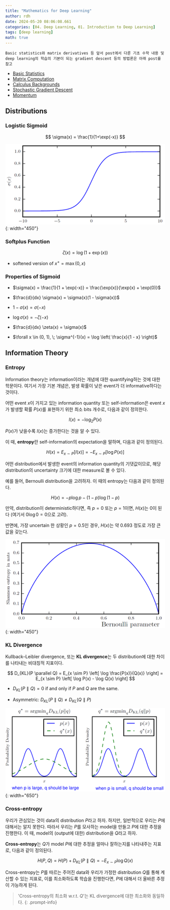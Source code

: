 ```yaml
---
title: "Mathematics for Deep Learning"
author: rdh
date: 2024-05-20 08:06:08.661
categories: [04. Deep Learning, 01. Introduction to Deep Learning]
tags: [deep learning]
math: true
---
```


`Basic statistics와 matrix derivatives 등 앞서 post에서 다룬 기초 수학 내용 및 deep learning의 학습의 기본이 되는 gradient descent 등의 방법론은 아래 post를 참고`

* [Basic Statistics](https://rohdonghyun.github.io/categories/introduction-to-statistics/)
* [Matrix Computation](https://rohdonghyun.github.io/posts/Matrix-Computation/)
* [Calculus Backgrounds](https://rohdonghyun.github.io/posts/Calculus-Backgrounds/)
* [Stochastic Gradient Descent](https://rohdonghyun.github.io/posts/Stochastic-Gradient-Descent/)
* [Momentum](https://rohdonghyun.github.io/posts/Momentum/)

## Distributions 
### Logistic Sigmoid

$$
\sigma(x) = \frac{1}{1+\exp(-x)}
$$

![](/assets/img/mathematics-for-deep-learning-01.png){: width="450"}

### Softplus Function

$$
\zeta(x) = \log(1+\exp(x))
$$

* softened version of $x^+ = \max(0,x)$

### Properties of Sigmoid

* $\sigma(x) = \frac{1}{1 + \exp(-x)} = \frac{\exp(x)}{\exp(x) + \exp(0)}$

* $\frac{d}{dx} \sigma(x) = \sigma(x)(1 - \sigma(x))$

* $1 - \sigma(x) = \sigma(-x)$

* $\log \sigma(x) = -\zeta(-x)$

* $\frac{d}{dx} \zeta(x) = \sigma(x)$

* $\forall x \in (0, 1), \; \sigma^{-1}(x) = \log \left( \frac{x}{1 - x} \right)$

## Information Theory
### Entropy
Information theory는 information이라는 개념에 대한 quantifying하는 것에 대한 학문이다. 여기서 가장 기본 개념은, 발생 확률이 낮은 event가 더 informative하다는 것이다.

어떤 event $x$이 가지고 있는 information quantity 또는 self-information은 event $x$가 발생할 확률 $P(x)$를 표현하기 위한 최소 bits 개수로, 다음과 같이 정의한다. 

$$
I(x) = -\log_2 P(x)
$$

$P(x)$가 낮을수록 $I(x)$는 증가한다는 것을 알 수 있다.

이 때, **entropy**란 self-information의 expectation을 말하며, 다음과 같이 정의된다. 

$$
H(x) = E_{x \sim P} [I(x)] = -E_{x \sim P} [\log P(x)]
$$

어떤 distribution에서 발생한 event의 information quantity의 기댓값이므로, 해당 distribution의 uncertainty 크기에 대한 measure로 볼 수 있다.

예를 들어, Bernoulli distribution을 고려하자. 이 때의 entropy는 다음과 같이 정의된다.

$$
H(x) = -p\log p - (1-p) \log (1-p)
$$

만약, distribution이 deterministic하다면, 즉 $p=0$ 또는 $p=1$이면, $H(x)$는 0이 된다 (여기서 $0\log 0 = 0$으로 고려).

반면에, 가장 uncertain 한 상황인 $p=0.5$인 경우, $H(x)$는 약 0.693 정도로 가장 큰 값을 갖는다.

![](/assets/img/mathematics-for-deep-learning-02.png){: width="450"}

### KL Divergence
Kullback–Leibler divergence, 또는 **KL divergence**는 두 distribution에 대한 차이를 나타내는 비대칭적 지표이다.

$$
D_{KL}(P \parallel Q) = E_{x \sim P} \left[ \log \frac{P(x)}{Q(x)} \right] = E_{x \sim P} \left[ \log P(x) - \log Q(x) \right]
$$

* $D_{KL}(P \parallel Q) = 0$ if and only if $P$ and $Q$ are the same.

* Asymmetric: $D_{KL}(P \parallel Q) \ne D_{KL}(Q \parallel P)$

![](/assets/img/mathematics-for-deep-learning-03.png){: width="650"}

### Cross-entropy
우리가 관심있는 것이 data의 distribution $P$라고 하자. 하지만, 일반적으로 우리는 $P$에 대해서는 알지 못한다. 따라서 우리는 $P$를 모사하는 model을 만들고 $P$에 대한 추정을 진행한다. 이 때, model의 (output에 대한) distribution을 $Q$라고 하자.

**Cross-entropy**는 $Q$가 model $P$에 대한 추정을 얼마나 잘하는지를 나타내주는 지표로, 다음과 같이 정의된다.

$$
H(P,Q) = H(P) + D_{KL}(P \parallel Q) = -E_{x \sim P} \log Q(x)
$$

Cross-entropy는 $P$를 따르는 주어진 data와 우리가 가정한 distribution $Q$를 통해 계산할 수 있는 지표로, 이를 최소화하도록 학습을 진행한다면, $P$에 대해서 더 올바른 추정이 가능하게 된다.

> 'Cross-entropy의 최소화 w.r.t. $Q$'는 KL divergence에 대한 최소화와 동일하다.
{: .prompt-info}
